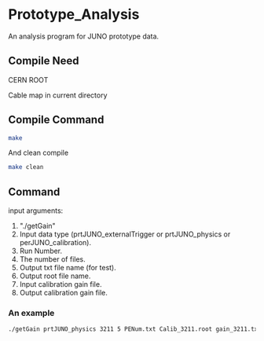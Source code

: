 # Prototype_Analysis
An analysis program for JUNO prototype data.
## Compile Need
CERN ROOT

Cable map in current directory
## Compile Command
```bash
make
```

And clean compile

```bash
make clean
```

## Command
input arguments:

1. "./getGain"
2. Input data type (prtJUNO_externalTrigger or prtJUNO_physics or perJUNO_calibration).
3. Run Number.
4. The number of files.
5. Output txt file name (for test).
6. Output root file name.
7. Input calibration gain file.
8. Output calibration gain file.

### An example
```bash
./getGain prtJUNO_physics 3211 5 PENum.txt Calib_3211.root gain_3211.txt CalibGain.txt
```

